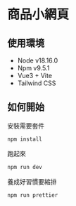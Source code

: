 # 商品小網頁

## 使用環境

- Node v18.16.0
- Npm v9.5.1
- Vue3 + Vite
- Tailwind CSS

## 如何開始

安裝需要套件

```bash
npm install
```

跑起來

```bash
npm run dev
```

養成好習慣要縮排

```bash
npm run prettier
```
